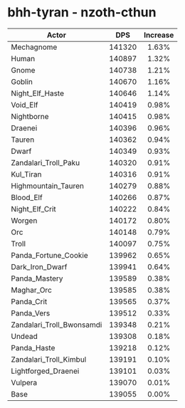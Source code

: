 # bhh-tyran - nzoth-cthun
| Actor | DPS | Increase |
|---|:---:|:---:|
|Mechagnome|141320|1.63%|
|Human|140897|1.32%|
|Gnome|140738|1.21%|
|Goblin|140670|1.16%|
|Night_Elf_Haste|140646|1.14%|
|Void_Elf|140419|0.98%|
|Nightborne|140415|0.98%|
|Draenei|140396|0.96%|
|Tauren|140362|0.94%|
|Dwarf|140349|0.93%|
|Zandalari_Troll_Paku|140320|0.91%|
|Kul_Tiran|140316|0.91%|
|Highmountain_Tauren|140279|0.88%|
|Blood_Elf|140266|0.87%|
|Night_Elf_Crit|140222|0.84%|
|Worgen|140172|0.80%|
|Orc|140148|0.79%|
|Troll|140097|0.75%|
|Panda_Fortune_Cookie|139962|0.65%|
|Dark_Iron_Dwarf|139941|0.64%|
|Panda_Mastery|139589|0.38%|
|Maghar_Orc|139585|0.38%|
|Panda_Crit|139565|0.37%|
|Panda_Vers|139512|0.33%|
|Zandalari_Troll_Bwonsamdi|139348|0.21%|
|Undead|139308|0.18%|
|Panda_Haste|139218|0.12%|
|Zandalari_Troll_Kimbul|139191|0.10%|
|Lightforged_Draenei|139101|0.03%|
|Vulpera|139070|0.01%|
|Base|139055|0.00%|

